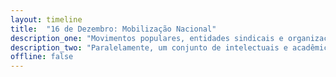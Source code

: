 ```yaml
---
layout: timeline
title:  "16 de Dezembro: Mobilização Nacional"
description_one: "Movimentos populares, entidades sindicais e organizações estudantis e da juventude convocaram protestos por todo o país nessa quarta-feira (16). Capitaneadas por CUT, MST, MTST, CTB, UNE, Intersindical e Conem as manifestações tem como pautas a defesa da estabilidade democrática, a crítica do ajuste fiscal e a exigência de que Eduardo Cunha (PMDB-RJ) seja cassado."
description_two: "Paralelamente, um conjunto de intelectuais e acadêmicos lança na mesma data um manifesto condenando o impeachment. “Manobras, chicanas e chantagens ao longo do caminho só agravarão a dramática situação atual”, afirma o documento.</p><p>As mobilizações de rua ocorrem em mais de 15 cidades por todo o país. Entre os próprios movimentos, se avalia que a articulação representa a maior unidade entre as forças progressistas desde a década de 1990."
offline: false
---
```

